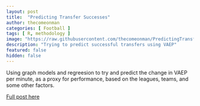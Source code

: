 ```yaml
---
layout: post
title:  "Predicting Transfer Successes"
author: thecomeonman
categories: [ Football ]
tags: [ R, methodology ]
image: "https://raw.githubusercontent.com/thecomeonman/PredictingTransferSuccesses/master/README_files/figure-markdown_strict/graph_viz_4513451345-1.png"
description: "Trying to predict successful transfers using VAEP"
featured: false
hidden: false
---
```


Using graph models and regreesion to try and predict the change in VAEP per minute, as a proxy for performance, based on the leagues, teams, and some other factors.

[Full post here](https://thecomeonman.github.io/IntentVsOutcome/)